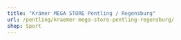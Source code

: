 ```yaml
---
title: "Krämer MEGA STORE Pentling / Regensburg"
url: /pentling/kraemer-mega-store-pentling-regensburg/
shop: Sport
---
```

